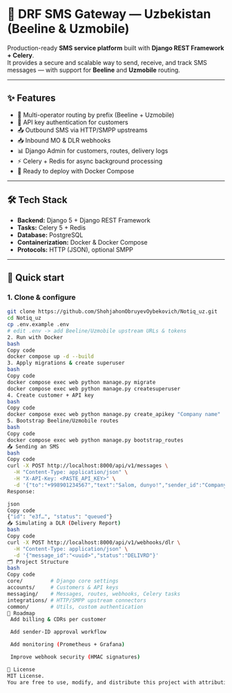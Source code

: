 # 📡 DRF SMS Gateway — Uzbekistan (Beeline & Uzmobile)

Production-ready **SMS service platform** built with **Django REST Framework + Celery**.  
It provides a secure and scalable way to send, receive, and track SMS messages — with support for **Beeline** and **Uzmobile** routing.

---

## ✨ Features
- 📱 Multi-operator routing by prefix (Beeline + Uzmobile)
- 🔑 API key authentication for customers
- 📤 Outbound SMS via HTTP/SMPP upstreams
- 📥 Inbound MO & DLR webhooks
- 📊 Django Admin for customers, routes, delivery logs
- ⚡ Celery + Redis for async background processing
- 🐳 Ready to deploy with Docker Compose

---

## 🛠 Tech Stack
- **Backend:** Django 5 + Django REST Framework
- **Tasks:** Celery 5 + Redis
- **Database:** PostgreSQL
- **Containerization:** Docker & Docker Compose
- **Protocols:** HTTP (JSON), optional SMPP

---

## 🚀 Quick start

### 1. Clone & configure
```bash
git clone https://github.com/ShohjahonObruyevOybekovich/Notiq_uz.git
cd Notiq_uz
cp .env.example .env
# edit .env -> add Beeline/Uzmobile upstream URLs & tokens
2. Run with Docker
bash
Copy code
docker compose up -d --build
3. Apply migrations & create superuser
bash
Copy code
docker compose exec web python manage.py migrate
docker compose exec web python manage.py createsuperuser
4. Create customer + API key
bash
Copy code
docker compose exec web python manage.py create_apikey "Company name"
5. Bootstrap Beeline/Uzmobile routes
bash
Copy code
docker compose exec web python manage.py bootstrap_routes
📤 Sending an SMS
bash
Copy code
curl -X POST http://localhost:8000/api/v1/messages \
  -H "Content-Type: application/json" \
  -H "X-API-Key: <PASTE_API_KEY>" \
  -d '{"to":"+998901234567","text":"Salom, dunyo!","sender_id":"Company_id"}'
Response:

json
Copy code
{"id": "e3f…", "status": "queued"}
📥 Simulating a DLR (Delivery Report)
bash
Copy code
curl -X POST http://localhost:8000/api/v1/webhooks/dlr \
  -H "Content-Type: application/json" \
  -d '{"message_id":"<uuid>","status":"DELIVRD"}'
🗂 Project Structure
bash
Copy code
core/         # Django core settings
accounts/     # Customers & API keys
messaging/    # Messages, routes, webhooks, Celery tasks
integrations/ # HTTP/SMPP upstream connectors
common/       # Utils, custom authentication
📌 Roadmap
 Add billing & CDRs per customer

 Add sender-ID approval workflow

 Add monitoring (Prometheus + Grafana)

 Improve webhook security (HMAC signatures)

📄 License
MIT License.
You are free to use, modify, and distribute this project with attribution.

